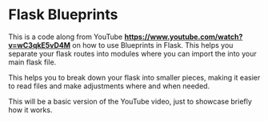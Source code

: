 # Flask Blueprints

This is a code along from YouTube **https://www.youtube.com/watch?v=wC3qkE5vD4M** on how to use Blueprints in Flask.  This helps you
separate your flask routes into modules where you can import the into your main flask file.

This helps you to break down your flask into smaller pieces, making it easier to read files and make adjustments where and when needed.

This will be a basic version of the YouTube video, just to showcase briefly how it works.